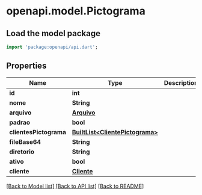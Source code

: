 # openapi.model.Pictograma

## Load the model package
```dart
import 'package:openapi/api.dart';
```

## Properties
Name | Type | Description | Notes
------------ | ------------- | ------------- | -------------
**id** | **int** |  | [optional] 
**nome** | **String** |  | 
**arquivo** | [**Arquivo**](Arquivo.md) |  | [optional] 
**padrao** | **bool** |  | [optional] 
**clientesPictograma** | [**BuiltList&lt;ClientePictograma&gt;**](ClientePictograma.md) |  | [optional] 
**fileBase64** | **String** |  | [optional] 
**diretorio** | **String** |  | [optional] 
**ativo** | **bool** |  | [optional] 
**cliente** | [**Cliente**](Cliente.md) |  | [optional] 

[[Back to Model list]](../README.md#documentation-for-models) [[Back to API list]](../README.md#documentation-for-api-endpoints) [[Back to README]](../README.md)


